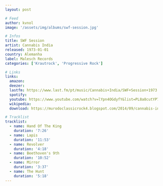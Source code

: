 ```yaml
---
layout: post

# Feed
author: kvnol
image: '/assets/img/albums/swf-session.jpg'

# Infos
title: SWF Session
artist: Cannabis India
released: 1973-01-01
country: Alemanha
label: Malesch Records
categories: ['Krautrock', 'Progressive Rock']

# Links
links:
  amazon:
  deezer:
  lastfm: https://www.last.fm/pt/music/Cannabis+India/SWF+Session+1973
  spotify:
  youtube: https://www.youtube.com/watch?v=lYpn4OGdyfY&list=PL8a8cutYP7fpdf1Y-tkezZgTkvGWmaGw9
  wikipedia:
  download: https://murodoclassicrock4.blogspot.com/2014/09/cannabis-india-swf-session-1973.html

# Tracklist
tracklist:
  - name: Hand Of The King
    duration: '7:26'
  - name: Lapis
    duration: '11:53'
  - name: Revolver
    duration: '4:18'
  - name: Beethoven's 9th
    duration: '10:52'
  - name: Mirror
    duration: '3:37'
  - name: The Hunt
    duration: '5:18'
---
```


